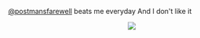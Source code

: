  [@postmansfarewell](https://github.com/postmansfarewell) beats me everyday And I don't like it
</p> 
<p align="center">
<img src=https://i.postimg.cc/qBmDLqSb/IMG-4832.jpg>

  


